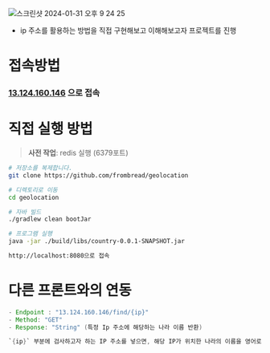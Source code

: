 ![스크린샷 2024-01-31 오후 9 24 25](https://github.com/frombread/geolocation/assets/120001069/f2f69e18-fe7d-43f3-b19d-94372d50b82c)

- ip 주소를 활용하는 방법을 직접 구현해보고 이해해보고자 프로젝트를 진행

# 접속방법

### [13.124.160.146](http://3.35.16.122/) 으로 접속

# **직접 실행 방법**

> **사전 작업**: redis 실행 (6379포트)

```bash
# 저장소를 복제합니다.
git clone https://github.com/frombread/geolocation
```

```bash
# 디렉토리로 이동
cd geolocation

# 자바 빌드
./gradlew clean bootJar

# 프로그램 실행
java -jar ./build/libs/country-0.0.1-SNAPSHOT.jar
```

```bash
http://localhost:8080으로 접속
```

# 다른 프론트와의 연동

```java
- Endpoint : "13.124.160.146/find/{ip}"
- Method: "GET"
- Response: "String" (특정 Ip 주소에 해당하는 나라 이름 반환)

`{ip}` 부분에 검사하고자 하는 IP 주소를 넣으면, 해당 IP가 위치한 나라의 이름을 영어로 받을 수 있습니다.
```

